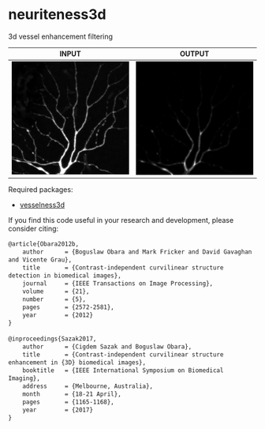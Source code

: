 # neuriteness3d
3d vessel enhancement filtering<br/>

| INPUT | OUTPUT |
| ------------- | ------------- |
| <img src="https://github.com/BoguslawObara/vesselness3d/blob/master/im/neuron.png" width="250">  | <img src="https://github.com/BoguslawObara/vesselness3d/blob/master/im/neuron_v.png" width="250"> |

Required packages:
- [vesselness3d](../../../vesselness3d)

If you find this code useful in your research and development, please consider citing:

    @article{Obara2012b,
        author      = {Boguslaw Obara and Mark Fricker and David Gavaghan and Vicente Grau},
        title       = {Contrast-independent curvilinear structure detection in biomedical images},
        journal     = {IEEE Transactions on Image Processing},
        volume      = {21},
        number      = {5},
        pages       = {2572-2581},
        year        = {2012}
    }

    @inproceedings{Sazak2017,
        author      = {Cigdem Sazak and Boguslaw Obara},
        title       = {Contrast-independent curvilinear structure enhancement in {3D} biomedical images},
        booktitle   = {IEEE International Symposium on Biomedical Imaging},
        address     = {Melbourne, Australia},    
        month       = {18-21 April},
        pages       = {1165-1168},
        year        = {2017}
    }
